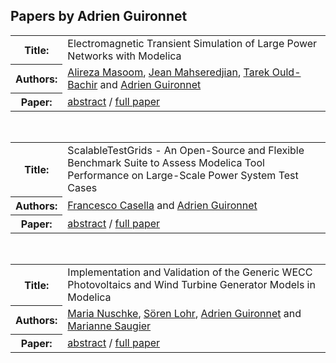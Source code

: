 ## Papers by Adrien Guironnet
<table><tr><th>Title:</th>
<td>Electromagnetic Transient Simulation of Large Power Networks with Modelica</td>
</tr>
<tr><th>Authors:</th>
<td>
<a href="/proceedings/authors/AlirezaMasoom">Alireza Masoom</a>, <a href="/proceedings/authors/JeanMahseredjian">Jean Mahseredjian</a>, <a href="/proceedings/authors/TarekOuld-Bachir">Tarek Ould-Bachir</a> and <a href="/proceedings/authors/AdrienGuironnet">Adrien Guironnet</a></td>
</tr>
<tr><th>Paper:</th>
<td><a href="/abstracts/abstract_4A_1">abstract</a> / <a href="/proceedings/papers/Modelica2021session4A_paper1.pdf">full paper</a></td>
</tr>
</table><br>

<table><tr><th>Title:</th>
<td>ScalableTestGrids - An Open-Source and Flexible Benchmark Suite to Assess Modelica Tool Performance on Large-Scale Power System Test Cases</td>
</tr>
<tr><th>Authors:</th>
<td>
<a href="/proceedings/authors/FrancescoCasella">Francesco Casella</a> and <a href="/proceedings/authors/AdrienGuironnet">Adrien Guironnet</a></td>
</tr>
<tr><th>Paper:</th>
<td><a href="/abstracts/abstract_5A_1">abstract</a> / <a href="/proceedings/papers/Modelica2021session5A_paper1.pdf">full paper</a></td>
</tr>
</table><br>

<table><tr><th>Title:</th>
<td>Implementation and Validation of the Generic WECC Photovoltaics and Wind Turbine Generator Models in Modelica</td>
</tr>
<tr><th>Authors:</th>
<td>
<a href="/proceedings/authors/MariaNuschke">Maria Nuschke</a>, <a href="/proceedings/authors/SorenLohr">Sören Lohr</a>, <a href="/proceedings/authors/AdrienGuironnet">Adrien Guironnet</a> and <a href="/proceedings/authors/MarianneSaugier">Marianne Saugier</a></td>
</tr>
<tr><th>Paper:</th>
<td><a href="/abstracts/abstract_8A_4">abstract</a> / <a href="/proceedings/papers/Modelica2021session8A_paper4.pdf">full paper</a></td>
</tr>
</table><br>
